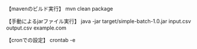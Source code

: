 【mavenのビルド実行】
mvn clean package

【手動によるjarファイル実行】
java -jar target/simple-batch-1.0.jar input.csv output.csv example.com

【cronでの設定】
crontab -e